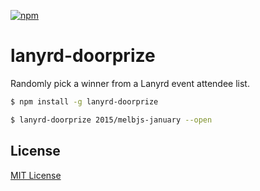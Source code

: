 [![npm](https://img.shields.io/npm/v/lanyrd-doorprize.svg?style=flat-square)](https://www.npmjs.com/package/lanyrd-doorprize)

# lanyrd-doorprize

Randomly pick a winner from a Lanyrd event attendee list.

```bash
$ npm install -g lanyrd-doorprize

$ lanyrd-doorprize 2015/melbjs-january --open
```

## License

[MIT License](http://markdalgleish.mit-license.org)
